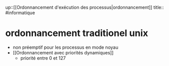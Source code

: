 up::[[Ordonnancement d'exécution des processus|ordonnancement]]
title::
#informatique 
# ordonnancement traditionel unix

 - non préemptif pour les processus en mode noyau
 - [[Ordonnancement avec priorités dynamiques]] 
     - priorité entre 0 et 127
